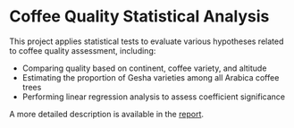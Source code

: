 # Coffee Quality Statistical Analysis  

This project applies statistical tests to evaluate various hypotheses related to coffee quality assessment, including:  

- Comparing quality based on continent, coffee variety, and altitude  
- Estimating the proportion of Gesha varieties among all Arabica coffee trees  
- Performing linear regression analysis to assess coefficient significance  

A more detailed description is available in the [report](report.pdf).  
